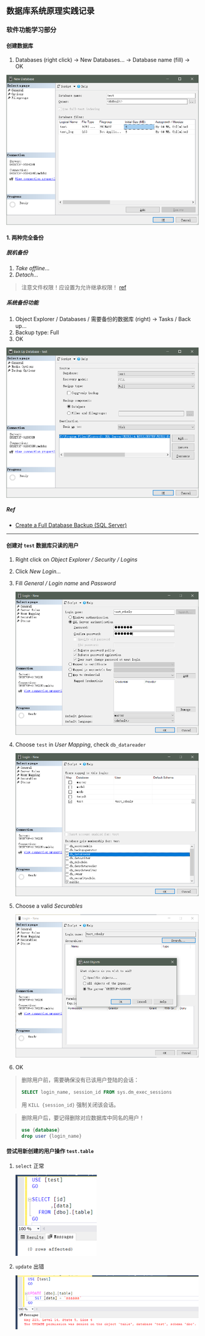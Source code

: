 ## 数据库系统原理实践记录

### 软件功能学习部分

#### 创建数据库

1. Databases (right click) -> New Databases... -> Database name (fill) -> OK

<img src="img/New Database.png" style="zoom:70%" />

#### 1. 两种完全备份

##### 脱机备份

1. _Take offline..._
2. _Detach..._

> 注意文件权限！应设置为允许继承权限！ [ref](https://stackoverflow.com/questions/18286765/sql-server-operating-system-error-5-5access-is-denied/18286808)

##### 系统备份功能

1. Object Explorer / Databases / 需要备份的数据库 (right) -> Tasks / Back up...
2. Backup type: Full
3. OK

<img src="img/Back Up Database.png" style="zoom:70%" />

##### Ref

- [Create a Full Database Backup (SQL Server)](https://docs.microsoft.com/en-us/sql/relational-databases/backup-restore/create-a-full-database-backup-sql-server?view=sql-server-2017)

--------------------------------------

#### 创建对 `test` 数据库只读的用户

1. Right click on _Object Explorer / Security / Logins_
2. Click _New Login..._
3. Fill _General / Login name_ and _Password_

    <img src="img/New Login - General.png" style="zoom:70%" />

4. Choose `test` in _User Mapping_, check `db_datareader`

    <img src="img/New Login - User Mapping.png" style="zoom:70%" />

5. Choose a valid _Securables_

    <img src="img/New Login - Securables.png" style="zoom:70%" />

6. OK

> 删除用户前，需要确保没有已该用户登陆的会话：
> 
> ```sql
> SELECT login_name, session_id FROM sys.dm_exec_sessions
> ```
> 
> 用 `KILL {session_id}` 强制关闭该会话。

> 删除用户后，要记得删除对应数据库中同名的用户！
> 
> ```sql
> use {database}
> drop user {login_name}
> ```

#### 尝试用新创建的用户操作 `test.table`

1. `select` 正常

    <img src="img/rdonly select.png" style="zoom:80%" />

2. `update` 出错

    <img src="img/rdonly update.png" style="zoom:80%" />


